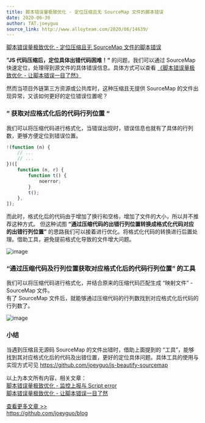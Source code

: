 ```yaml
---
title: 脚本错误量极致优化 - 定位压缩且无 SourceMap 文件的脚本错误
date: 2020-06-30
author: TAT.joeyguo
source_link: http://www.alloyteam.com/2020/06/14639/
---
```


<!-- {% raw %} - for jekyll -->

[脚本错误量极致优化 - 定位压缩且无 SourceMap 文件的脚本错误](https://github.com/joeyguo/blog/issues/23)

**”JS 代码压缩后，定位具体出错代码困难！“** 的问题，我们可以通过 SourceMap 快速定位，处理得到源文件的具体错误信息。具体方式可以查看 [《脚本错误量极致优化 - 让脚本错误一目了然》](https://github.com/joeyguo/blog/issues/14)

然而当项目外链第三方资源或公共库时，这种压缩且无提供 SourceMap 的文件出现异常，又该如何更好的定位错误位置呢？

### ” 获取对应格式化后的代码行列位置 “

我们可以将压缩代码进行格式化，当错误出现时，错误信息也就有了具体的行列数，更够方便定位到错误位置。

```javascript
!(function (n) {
    // ...
    // ...
})([
    function (n, r) {
        function t() {
            noerror;
        }
        t();
    },
]);
```

而此时，格式化后的代码由于增加了换行和空格，增加了文件的大小，所以并不推荐这种方式。 但这种试图 **“通过压缩代码的出错行列位置转换成格式化代码对应的出错行列位置”** 的思路我们可以接着进行优化。将格式化代码的转换进行后置处理。借助工具，避免提前格式化导致的文件增大问题。

![image](https://user-images.githubusercontent.com/10385585/86138598-3f632b00-bb21-11ea-82d4-0639c9457030.png)

### “通过压缩代码及行列位置获取对应格式化后的代码行列位置” 的工具

我们可以将压缩代码进行格式化，并结合原来的压缩代码匹配生成 “映射文件” - SourceMap 文件。  
有了 SourceMap 文件后，就能够通过压缩代码的行列数找到对应格式化后代码的行列数了。

![image](https://user-images.githubusercontent.com/10385585/86141213-5d7e5a80-bb24-11ea-9b14-31fefb7f010e.png)

### 小结

当遇到压缩且无源码 SourceMap 的文件出错时，借助上面提到的 “工具”，能够找到其对应格式化后的代码及出错位置，更好的定位具体问题。具体工具的使用与实现方式可见 <https://github.com/joeyguo/js-beautify-sourcemap>

以上为本文所有内容，相关文章：  
[脚本错误量极致优化 - 监控上报与 Script error](https://github.com/joeyguo/blog/issues/13)  
[脚本错误量极致优化 - 让脚本错误一目了然](https://github.com/joeyguo/blog/issues/14)

[查看更多文章 >>](https://github.com/joeyguo/blog)  
<https://github.com/joeyguo/blog>

<!-- {% endraw %} - for jekyll -->